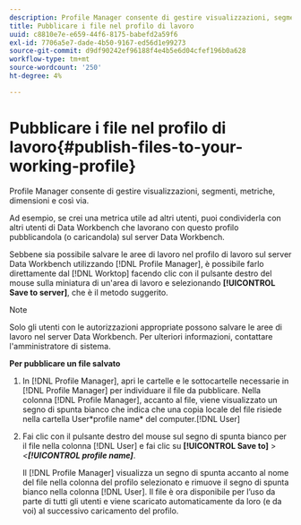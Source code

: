 ```yaml
---
description: Profile Manager consente di gestire visualizzazioni, segmenti, metriche, dimensioni e così via.
title: Pubblicare i file nel profilo di lavoro
uuid: c8810e7e-e659-44f6-8175-babefd2a59f6
exl-id: 7706a5e7-dade-4b50-9167-ed56d1e99273
source-git-commit: d9df90242ef96188f4e4b5e6d04cfef196b0a628
workflow-type: tm+mt
source-wordcount: '250'
ht-degree: 4%

---
```


# Pubblicare i file nel profilo di lavoro{#publish-files-to-your-working-profile}

Profile Manager consente di gestire visualizzazioni, segmenti, metriche, dimensioni e così via.

Ad esempio, se crei una metrica utile ad altri utenti, puoi condividerla con altri utenti di Data Workbench che lavorano con questo profilo pubblicandola (o caricandola) sul server Data Workbench.

Sebbene sia possibile salvare le aree di lavoro nel profilo di lavoro sul server Data Workbench utilizzando [!DNL Profile Manager], è possibile farlo direttamente dal [!DNL Worktop] facendo clic con il pulsante destro del mouse sulla miniatura di un&#39;area di lavoro e selezionando **[!UICONTROL Save to server]**, che è il metodo suggerito.

>[!NOTE]
>
>Solo gli utenti con le autorizzazioni appropriate possono salvare le aree di lavoro nel server Data Workbench. Per ulteriori informazioni, contattare l&#39;amministratore di sistema.

**Per pubblicare un file salvato**

1. In [!DNL Profile Manager], apri le cartelle e le sottocartelle necessarie in [!DNL Profile Manager] per individuare il file da pubblicare. Nella colonna [!DNL Profile Manager], accanto al file, viene visualizzato un segno di spunta bianco che indica che una copia locale del file risiede nella cartella User\*profile name* del computer.[!DNL User]
1. Fai clic con il pulsante destro del mouse sul segno di spunta bianco per il file nella colonna [!DNL User] e fai clic su **[!UICONTROL Save to]** > *&lt;**[!UICONTROL profile name]***.

   Il [!DNL Profile Manager] visualizza un segno di spunta accanto al nome del file nella colonna del profilo selezionato e rimuove il segno di spunta bianco nella colonna [!DNL User]. Il file è ora disponibile per l’uso da parte di tutti gli utenti e viene scaricato automaticamente da loro (e da voi) al successivo caricamento del profilo.

